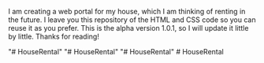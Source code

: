 I am creating a web portal for my house, which I am thinking of renting in the future. I leave you this repository of the HTML and CSS code so you can reuse it as you prefer. This is the alpha version 1.0.1, so I will update it little by little. Thanks for reading!

"# HouseRental" 
"# HouseRental" 
"# HouseRental" 
#   H o u s e R e n t a l 
 
 
